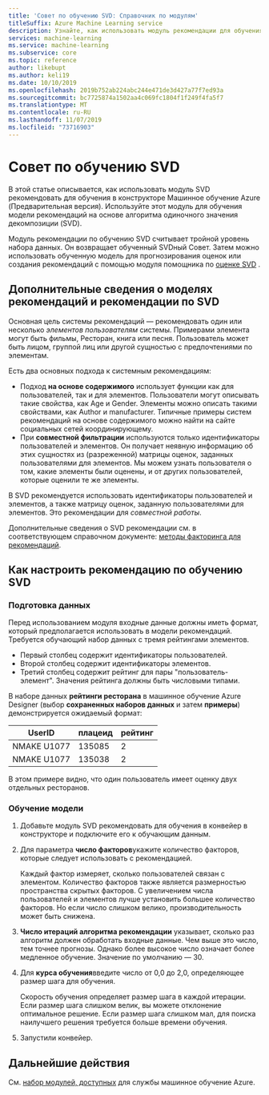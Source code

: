 ```yaml
---
title: 'Совет по обучению SVD: Справочник по модулям'
titleSuffix: Azure Machine Learning service
description: Узнайте, как использовать модуль рекомендации для обучения SVD в службе Машинное обучение Azure, чтобы обучить Байеса рекомендацию с помощью алгоритма SVD.
services: machine-learning
ms.service: machine-learning
ms.subservice: core
ms.topic: reference
author: likebupt
ms.author: keli19
ms.date: 10/10/2019
ms.openlocfilehash: 2019b752ab224abc244e471de3d427a77f7ed93a
ms.sourcegitcommit: bc7725874a1502aa4c069fc1804f1f249f4fa5f7
ms.translationtype: MT
ms.contentlocale: ru-RU
ms.lasthandoff: 11/07/2019
ms.locfileid: "73716903"
---
```

# <a name="train-svd-recommender"></a>Совет по обучению SVD

В этой статье описывается, как использовать модуль SVD рекомендовать для обучения в конструкторе Машинное обучение Azure (Предварительная версия). Используйте этот модуль для обучения модели рекомендаций на основе алгоритма одиночного значения декомпозиции (SVD).  

Модуль рекомендации по обучению SVD считывает тройной уровень набора данных. Он возвращает обученный SVDный Совет. Затем можно использовать обученную модель для прогнозирования оценок или создания рекомендаций с помощью модуля помощника по [оценке SVD](score-svd-recommender.md) .  


  
## <a name="more-about-recommendation-models-and-the-svd-recommender"></a>Дополнительные сведения о моделях рекомендаций и рекомендации по SVD  

Основная цель системы рекомендаций — рекомендовать один или несколько *элементов* *пользователям* системы. Примерами элемента могут быть фильмы, Ресторан, книга или песня. Пользователь может быть лицом, группой лиц или другой сущностью с предпочтениями по элементам.  

Есть два основных подхода к системным рекомендациям: 

+ Подход **на основе содержимого** использует функции как для пользователей, так и для элементов. Пользователи могут описывать такие свойства, как Age и Gender. Элементы можно описать такими свойствами, как Author и manufacturer. Типичные примеры систем рекомендаций на основе содержимого можно найти на сайте социальных сетей координирующему. 
+ При **совместной фильтрации** используются только идентификаторы пользователей и элементов. Он получает неявную информацию об этих сущностях из (разреженной) матрицы оценок, заданных пользователями для элементов. Мы можем узнать пользователя о том, какие элементы были оценены, и от других пользователей, которые оценили те же элементы.  

В SVD рекомендуется использовать идентификаторы пользователей и элементов, а также матрицу оценок, заданную пользователями для элементов. Это рекомендации для *совместной работы*. 

Дополнительные сведения о SVD рекомендации см. в соответствующем справочном документе: [методы факторинга для рекомендаций](https://datajobs.com/data-science-repo/Recommender-Systems-[Netflix].pdf).


## <a name="how-to-configure-train-svd-recommender"></a>Как настроить рекомендацию по обучению SVD  

### <a name="prepare-data"></a>Подготовка данных

Перед использованием модуля входные данные должны иметь формат, который предполагается использовать в модели рекомендаций. Требуется обучающий набор данных с тремя рейтингами элементов.

+ Первый столбец содержит идентификаторы пользователей.
+ Второй столбец содержит идентификаторы элементов.
+ Третий столбец содержит рейтинг для пары "пользователь-элемент". Значения рейтинга должны быть числовыми типами.  

В наборе данных **рейтинги ресторана** в машинное обучение Azure Designer (выбор **сохраненных наборов данных** и затем **примеры**) демонстрируется ожидаемый формат:

|UserID|плацеид|рейтинг|
|------------|-------------|------------|
|NMAKE U1077|135085|2|
|NMAKE U1077|135038|2|

В этом примере видно, что один пользователь имеет оценку двух отдельных ресторанов. 

### <a name="train-the-model"></a>Обучение модели

1.  Добавьте модуль SVD рекомендовать для обучения в конвейер в конструкторе и подключите его к обучающим данным.  
   
2.  Для параметра **число факторов**укажите количество факторов, которые следует использовать с рекомендацией.  
    
    Каждый фактор измеряет, сколько пользователей связан с элементом. Количество факторов также является размерностью пространства скрытых факторов. С увеличением числа пользователей и элементов лучше установить большее количество факторов. Но если число слишком велико, производительность может быть снижена.
    
3.  **Число итераций алгоритма рекомендации** указывает, сколько раз алгоритм должен обработать входные данные. Чем выше это число, тем точнее прогнозы. Однако более высокое число означает более медленное обучение. Значение по умолчанию — 30.

4.  Для **курса обучения**введите число от 0,0 до 2,0, определяющее размер шага для обучения.

    Скорость обучения определяет размер шага в каждой итерации. Если размер шага слишком велик, вы можете отклонение оптимальное решение. Если размер шага слишком мал, для поиска наилучшего решения требуется больше времени обучения. 
  
5.  Запустили конвейер.  


## <a name="next-steps"></a>Дальнейшие действия

См. [набор модулей, доступных](module-reference.md) для службы машинное обучение Azure. 
